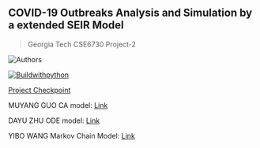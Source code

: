 ## COVID-19 Outbreaks Analysis and Simulation by a extended SEIR Model

>Georgia Tech CSE6730 Project-2

![Authors](https://img.shields.io/badge/authors:-Muyang_Guo,_Dayu_Zhu,_Yibo_Wang-blue.svg)

[![Buildwithpython](https://img.shields.io/badge/Build--With--Python3-9cf?style=for-the-badge&logo=Python)](https://www.python.org/)


[Project Checkpoint](https://github.gatech.edu/mguo34/COVID-19-Simulation/blob/master/6730_project2_checkpoint.pdf)


MUYANG GUO CA model: [Link](https://github.gatech.edu/mguo34/COVID-19-Simulation/blob/master/Models_Notebooks/part0--ca.ipynb)

DAYU ZHU ODE model: [Link](https://github.gatech.edu/mguo34/COVID-19-Simulation/blob/master/Models_Notebooks/SEIR_ODE.ipynb)

YIBO WANG Markov Chain Model: [Link](https://github.gatech.edu/mguo34/COVID-19-Simulation/blob/master/Models_Notebooks/checkpoint2.ipynb)
